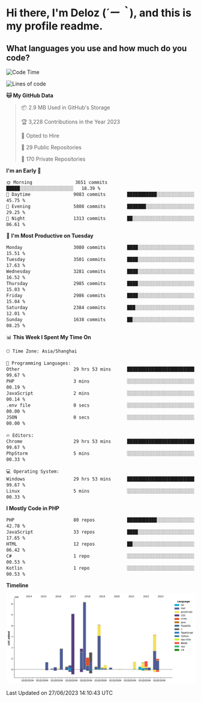 # **Hi there, I'm Deloz (*´ー｀*), and this is my profile readme.**

## **What languages you use and how much do you code?**

<!--START_SECTION:waka-->
![Code Time](http://img.shields.io/badge/Code%20Time-1%2C758%20hrs%2024%20mins-blue)

![Lines of code](https://img.shields.io/badge/From%20Hello%20World%20I%27ve%20Written-31.1%20million%20lines%20of%20code-blue)

**🐱 My GitHub Data** 

> 📦 2.9 MB Used in GitHub's Storage 
 > 
> 🏆 3,228 Contributions in the Year 2023
 > 
> 💼 Opted to Hire
 > 
> 📜 29 Public Repositories 
 > 
> 🔑 170 Private Repositories 
 > 
**I'm an Early 🐤** 

```text
🌞 Morning                3651 commits        █████░░░░░░░░░░░░░░░░░░░░   18.39 % 
🌆 Daytime                9083 commits        ███████████░░░░░░░░░░░░░░   45.75 % 
🌃 Evening                5808 commits        ███████░░░░░░░░░░░░░░░░░░   29.25 % 
🌙 Night                  1313 commits        ██░░░░░░░░░░░░░░░░░░░░░░░   06.61 % 
```
📅 **I'm Most Productive on Tuesday** 

```text
Monday                   3080 commits        ████░░░░░░░░░░░░░░░░░░░░░   15.51 % 
Tuesday                  3501 commits        ████░░░░░░░░░░░░░░░░░░░░░   17.63 % 
Wednesday                3281 commits        ████░░░░░░░░░░░░░░░░░░░░░   16.52 % 
Thursday                 2985 commits        ████░░░░░░░░░░░░░░░░░░░░░   15.03 % 
Friday                   2986 commits        ████░░░░░░░░░░░░░░░░░░░░░   15.04 % 
Saturday                 2384 commits        ███░░░░░░░░░░░░░░░░░░░░░░   12.01 % 
Sunday                   1638 commits        ██░░░░░░░░░░░░░░░░░░░░░░░   08.25 % 
```


📊 **This Week I Spent My Time On** 

```text
🕑︎ Time Zone: Asia/Shanghai

💬 Programming Languages: 
Other                    29 hrs 53 mins      █████████████████████████   99.67 % 
PHP                      3 mins              ░░░░░░░░░░░░░░░░░░░░░░░░░   00.19 % 
JavaScript               2 mins              ░░░░░░░░░░░░░░░░░░░░░░░░░   00.14 % 
.env file                0 secs              ░░░░░░░░░░░░░░░░░░░░░░░░░   00.00 % 
JSON                     0 secs              ░░░░░░░░░░░░░░░░░░░░░░░░░   00.00 % 

🔥 Editors: 
Chrome                   29 hrs 53 mins      █████████████████████████   99.67 % 
PhpStorm                 5 mins              ░░░░░░░░░░░░░░░░░░░░░░░░░   00.33 % 

💻 Operating System: 
Windows                  29 hrs 53 mins      █████████████████████████   99.67 % 
Linux                    5 mins              ░░░░░░░░░░░░░░░░░░░░░░░░░   00.33 % 
```

**I Mostly Code in PHP** 

```text
PHP                      80 repos            ███████████░░░░░░░░░░░░░░   42.78 % 
JavaScript               33 repos            ████░░░░░░░░░░░░░░░░░░░░░   17.65 % 
HTML                     12 repos            ██░░░░░░░░░░░░░░░░░░░░░░░   06.42 % 
C#                       1 repo              ░░░░░░░░░░░░░░░░░░░░░░░░░   00.53 % 
Kotlin                   1 repo              ░░░░░░░░░░░░░░░░░░░░░░░░░   00.53 % 
```



**Timeline**

![Lines of Code chart](https://raw.githubusercontent.com/deloz/deloz/main/assets/bar_graph.png)


 Last Updated on 27/06/2023 14:10:43 UTC
<!--END_SECTION:waka-->
